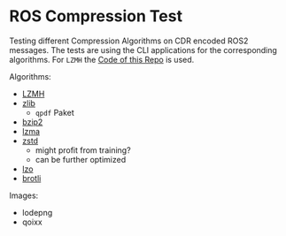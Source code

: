 # ROS Compression Test

Testing different Compression Algorithms on CDR encoded ROS2 messages.
The tests are using the CLI applications for the corresponding algorithms. For `LZMH` the [Code of this Repo](https://github.com/CenterForSecureEnergyInformatics/data-compressor) is used.

Algorithms:

- [LZMH](https://github.com/CenterForSecureEnergyInformatics/data-compressor)
- [zlib](https://github.com/rudi-cilibrasi/zlibcomplete)
  - `qpdf` Paket
- [bzip2](https://www.cs.cmu.edu/afs/cs/project/pscico-guyb/realworld/99/code/bzip2-0.9.5c/manual_3.html)
- [lzma](https://gist.github.com/phoe/c33e1f8ec651e7892f82596be6d0d3af)
- [zstd](https://github.com/facebook/zstd)
    - might profit from training?
    - can be further optimized
- [lzo](https://gist.github.com/himanshuo/62af1d81d78974ed444f)
- [brotli](https://manpages.ubuntu.com/manpages/bionic/man1/brotli.1.html)

Images:

- lodepng
- qoixx
